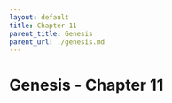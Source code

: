 ```yaml
---
layout: default
title: Chapter 11
parent_title: Genesis
parent_url: ./genesis.md
---
```


# Genesis - Chapter 11
